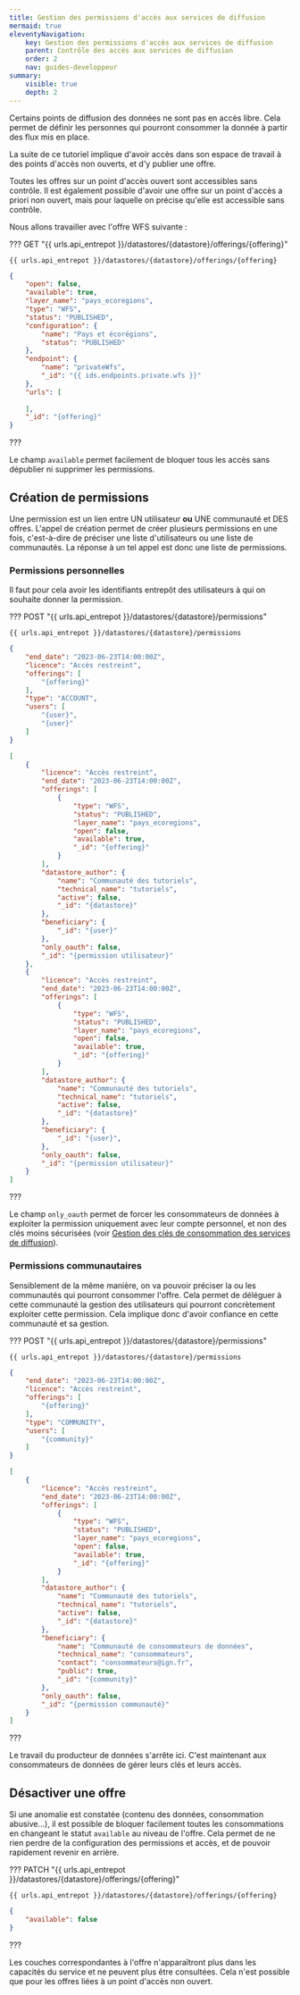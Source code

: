 ```yaml
---
title: Gestion des permissions d'accès aux services de diffusion
mermaid: true
eleventyNavigation:
    key: Gestion des permissions d'accès aux services de diffusion
    parent: Contrôle des accès aux services de diffusion
    order: 2
    nav: guides-developpeur
summary:
    visible: true
    depth: 2
---
```


Certains points de diffusion des données ne sont pas en accès libre. Cela permet de définir les personnes qui pourront consommer la donnée à partir des flux mis en place.

La suite de ce tutoriel implique d'avoir accès dans son espace de travail à des points d'accès non ouverts, et d'y publier une offre.

Toutes les offres sur un point d'accès ouvert sont accessibles sans contrôle. Il est également possible d'avoir une offre sur un point d'accès a priori non ouvert, mais pour laquelle on précise qu'elle est accessible sans contrôle.

Nous allons travailler avec l'offre WFS suivante :

??? GET "{{ urls.api_entrepot }}/datastores/{datastore}/offerings/{offering}"

``` title="Contenu" 
{{ urls.api_entrepot }}/datastores/{datastore}/offerings/{offering}
```

```json
{
    "open": false,
    "available": true,
    "layer_name": "pays_ecoregions",
    "type": "WFS",
    "status": "PUBLISHED",
    "configuration": {
        "name": "Pays et écorégions",
        "status": "PUBLISHED"
    },
    "endpoint": {
        "name": "privateWfs",
        "_id": "{{ ids.endpoints.private.wfs }}"
    },
    "urls": [
        
    ],
    "_id": "{offering}"
}
```
???
<br>

Le champ `available` permet facilement de bloquer tous les accès sans dépublier ni supprimer les permissions.

## Création de permissions

Une permission est un lien entre UN utilisateur **ou** UNE communauté et DES offres. L'appel de création permet de créer plusieurs permissions en une fois, c'est-à-dire de préciser une liste d'utilisateurs ou une liste de communautés. La réponse à un tel appel est donc une liste de permissions.

### Permissions personnelles

Il faut pour cela avoir les identifiants entrepôt des utilisateurs à qui on souhaite donner la permission.

??? POST "{{ urls.api_entrepot }}/datastores/{datastore}/permissions"

``` title="Contenu" 
{{ urls.api_entrepot }}/datastores/{datastore}/permissions
```

```json
{
    "end_date": "2023-06-23T14:00:00Z",
    "licence": "Accès restreint",
    "offerings": [
        "{offering}"
    ],
    "type": "ACCOUNT",
    "users": [
        "{user}",
        "{user}"
    ]
}
```

```json
[
    {
        "licence": "Accès restreint",
        "end_date": "2023-06-23T14:00:00Z",
        "offerings": [
            {
                "type": "WFS",
                "status": "PUBLISHED",
                "layer_name": "pays_ecoregions",
                "open": false,
                "available": true,
                "_id": "{offering}"
            }
        ],
        "datastore_author": {
            "name": "Communauté des tutoriels",
            "technical_name": "tutoriels",
            "active": false,
            "_id": "{datastore}"
        },
        "beneficiary": {
            "_id": "{user}"
        },
        "only_oauth": false,
        "_id": "{permission utilisateur}"
    },
    {
        "licence": "Accès restreint",
        "end_date": "2023-06-23T14:00:00Z",
        "offerings": [
            {
                "type": "WFS",
                "status": "PUBLISHED",
                "layer_name": "pays_ecoregions",
                "open": false,
                "available": true,
                "_id": "{offering}"
            }
        ],
        "datastore_author": {
            "name": "Communauté des tutoriels",
            "technical_name": "tutoriels",
            "active": false,
            "_id": "{datastore}"
        },
        "beneficiary": {
            "_id": "{user}",
        },
        "only_oauth": false,
        "_id": "{permission utilisateur}"
    }
]
```
???
<br>

Le champ `only_oauth` permet de forcer les consommateurs de données à exploiter la permission uniquement avec leur compte personnel, et non des clés moins sécurisées (voir [Gestion des clés de consommation des services de diffusion](../cle/)).

### Permissions communautaires

Sensiblement de la même manière, on va pouvoir préciser la ou les communautés qui pourront consommer l'offre. Cela permet de déléguer à cette communauté la gestion des utilisateurs qui pourront concrètement exploiter cette permission. Cela implique donc d'avoir confiance en cette communauté et sa gestion.

??? POST "{{ urls.api_entrepot }}/datastores/{datastore}/permissions"

``` title="Contenu" 
{{ urls.api_entrepot }}/datastores/{datastore}/permissions
```

```json
{
    "end_date": "2023-06-23T14:00:00Z",
    "licence": "Accès restreint",
    "offerings": [
        "{offering}"
    ],
    "type": "COMMUNITY",
    "users": [
        "{community}"
    ]
}
```


```json
[
    {
        "licence": "Accès restreint",
        "end_date": "2023-06-23T14:00:00Z",
        "offerings": [
            {
                "type": "WFS",
                "status": "PUBLISHED",
                "layer_name": "pays_ecoregions",
                "open": false,
                "available": true,
                "_id": "{offering}"
            }
        ],
        "datastore_author": {
            "name": "Communauté des tutoriels",
            "technical_name": "tutoriels",
            "active": false,
            "_id": "{datastore}"
        },
        "beneficiary": {
            "name": "Communauté de consommateurs de données",
            "technical_name": "consommateurs",
            "contact": "consommateurs@ign.fr",
            "public": true,
            "_id": "{community}"
        },
        "only_oauth": false,
        "_id": "{permission communauté}"
    }
]
```
???
<br>

Le travail du producteur de données s'arrête ici. C'est maintenant aux consommateurs de données de gérer leurs clés et leurs accès.

## Désactiver une offre

Si une anomalie est constatée (contenu des données, consommation abusive...), il est possible de bloquer facilement toutes les consommations en changeant le statut `available` au niveau de l'offre. Cela permet de ne rien perdre de la configuration des permissions et accès, et de pouvoir rapidement revenir en arrière.

??? PATCH "{{ urls.api_entrepot }}/datastores/{datastore}/offerings/{offering}"

``` title="Contenu" 
{{ urls.api_entrepot }}/datastores/{datastore}/offerings/{offering}
```

```json
{
    "available": false
}
```
???
<br>

Les couches correspondantes à l'offre n'apparaîtront plus dans les capacités du service et ne peuvent plus être consultées. Cela n'est possible que pour les offres liées à un point d'accès non ouvert.